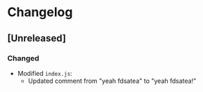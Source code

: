 

  # Changelog

## [Unreleased]

### Changed
- Modified `index.js`:
  - Updated comment from "yeah fdsatea" to "yeah fdsatea!"

  